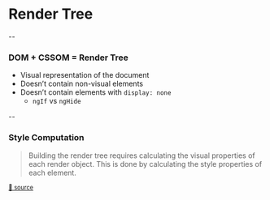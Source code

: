 <!-- .slide: data-background="#ffcc33" class="th-yellow" -->

# Render Tree

--

### DOM + CSSOM = Render Tree

- Visual representation of the document
- Doesn’t contain non-visual elements
- Doesn’t contain elements with `display: none`
  + `ngIf` vs `ngHide`

--

### Style Computation

> Building the render tree requires calculating the visual properties of each render object. This is done by calculating the style properties of each element.

<small>
  <a href="http://www.html5rocks.com/en/tutorials/internals/howbrowserswork/#Render_tree_construction">
    🔗 source
  </a>
</small>
